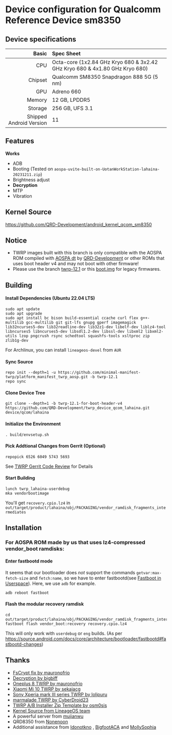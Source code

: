 Device configuration for Qualcomm Reference Device sm8350
=========================================

## Device specifications

Basic   | Spec Sheet
-------:|:-------------------------
CPU     | Octa-core (1x2.84 GHz Kryo 680 & 3x2.42 GHz Kryo 680 & 4x1.80 GHz Kryo 680)
Chipset | Qualcomm SM8350 Snapdragon 888 5G (5 nm)
GPU     | Adreno 660
Memory  | 12 GB, LPDDR5
Storage | 256 GB, UFS 3.1
Shipped Android Version | 11

## Features

**Works**

- ADB
- Booting (Tested on `aospa-uvite-built-on-UotanWorkStation-lahaina-20231211.zip`)
- Brightness adjust
- **Decryption**
- MTP
- Vibration

## Kernel Source
https://github.com/QRD-Development/android_kernel_qcom_sm8350

## Notice
- TWRP images built with this branch is only compatible with the AOSPA ROM compiled with [AOSPA dt](https://github.com/QRD-Development/android_device_qcom_lahaina) by [QRD-Development](https://github.com/QRD-Development) or other ROMs that uses boot header v4 and may not boot with other firmware!
- Please use the branch [twrp-12.1](https://github.com/QRD-Development/twrp_device_qcom_lahaina/tree/twrp-12.1) or this [boot.img](https://github.com/QRD-Development/twrp_device_qcom_lahaina/releases/download/20231118/boot.img) for legacy firmwares.

## Building
#### Install Dependencies (Ubuntu 22.04 LTS)
```
sudo apt update
sudo apt upgrade
sudo apt install bc bison build-essential ccache curl flex g++-multilib gcc-multilib git git-lfs gnupg gperf imagemagick lib32ncurses5-dev lib32readline-dev lib32z1-dev libelf-dev liblz4-tool libncurses5 libncurses5-dev libsdl1.2-dev libssl-dev libxml2 libxml2-utils lzop pngcrush rsync schedtool squashfs-tools xsltproc zip zlib1g-dev
```
For Archlinux, you can install `lineageos-devel` from `AUR`

#### Sync Source
```
repo init --depth=1 -u https://github.com/minimal-manifest-twrp/platform_manifest_twrp_aosp.git -b twrp-12.1
repo sync
```

#### Clone Device Tree
```
git clone --depth=1 -b twrp-12.1-for-boot-header-v4 https://github.com/QRD-Development/twrp_device_qcom_lahaina.git device/qcom/lahaina
```

#### Initialize the Environment
```
. build/envsetup.sh
```

#### Pick Addtional Changes from Gerrit (Optional)
```
repopick 6526 6049 5743 5693
```
See [TWRP Gerrit Code Review](https://gerrit.twrp.me/) for Details

#### Start Building
```
lunch twrp_lahaina-userdebug
mka vendorbootimage
```

You'll get `recovery.cpio.lz4` in `out/target/product/lahaina/obj/PACKAGING/vendor_ramdisk_fragments_intermediates`

## Installation
### For AOSPA ROM made by us that uses lz4-compressed vendor_boot ramdisks:
#### Enter fastbootd mode
It seems that our bootloader does *not* support the commands `getvar:max-fetch-size` and `fetch:name`, so we have to enter fastbootd(see [Fastboot in Userspace](https://source.android.com/docs/core/architecture/bootloader/fastbootd)). Here, we use `adb` for example.
```
adb reboot fastboot
```
#### Flash the modular recovery ramdisk
```
cd out/target/product/lahaina/obj/PACKAGING/vendor_ramdisk_fragments_intermediates
fastboot flash vendor_boot:recovery recovery.cpio.lz4
```
This will only work with `userdebug` or `eng` builds. (As per https://source.android.com/docs/core/architecture/bootloader/fastbootd#fastbootd-changes)

## Thanks

- [FsCrypt fix by mauronofrio](https://github.com/mauronofrio/android_bootable_recovery)
- [Decryption by bigbiff](https://github.com/bigbiff/android_bootable_recovery)
- [Oneplus 8 TWRP by mauronofrio](https://github.com/mauronofrio/android_device_oneplus_instantnoodle_TWRP)
- [Xiaomi Mi 10 TWRP by sekaiacg](https://github.com/sekaiacg/android_device_xiaomi_umi_TWRP)
- [Sony Xperia mark III series TWRP by lolipuru](https://github.com/sonybasement/twrp_android_sony_pdx215)
- [marmalade TWRP by CyberDroid23](https://github.com/CyberDroid23/recovery_generic_marmalade)
- [TWRP A/B Installer Zip Template by osm0sis](https://github.com/osm0sis/twrp_abtemplate)
- [Kernel Source from LineageOS team](https://github.com/LineageOS/android_kernel_qcom_sm8350)
- A powerful server from [mujianwu](https://github.com/mujianwu)
- QRD8350 from [Nonenoon](https://github.com/Nonenoon)
- Additional assistance from [Idonotkno](https://github.com/Idonotkno) , [BigfootACA](https://github.com/BigfootACA) and [MollySophia](https://github.com/MollySophia)

